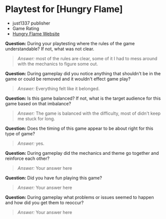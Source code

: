 # Playtest for [Hungry Flame]

* just1337 publisher
* Game Rating
* [Hungry Flame Website](https://store.steampowered.com/app/586970/)

**Question:** During your playtesting where the rules of the game understandable? If not, what was not clear.
> _Answer:_ most of the rules are clear, some of it I had to mess around with the mechanics to figure some out.

**Question:** During gameplay did you notice anything that shouldn't be in the game or could be removed and it wouldn't effect game play?
> _Answer:_ Everything felt like it belonged.

**Question:** Is this game balanced? If not, what is the target audience for this game based on that imbalance?
> _Answer:_ The game is balanced with the difficulty, most of didn't keep me stuck for long.

**Question:** Does the timing of this game appear to be about right for this type of game?
> _Answer:_ yes.

**Question:** During gameplay did the mechanics and theme go together and reinforce each other?
> _Answer:_ Your answer here

**Question:** Did you have fun playing this game?
> _Answer:_ Your answer here

**Question:** During gameplay what problems or issues seemed to happen and how did you get them to reoccur?
> _Answer:_ Your answer here

